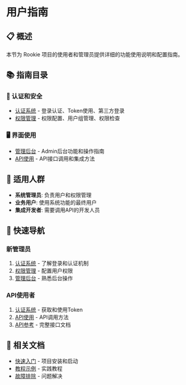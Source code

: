 # 用户指南

## 📋 概述

本节为 Rookie 项目的使用者和管理员提供详细的功能使用说明和配置指南。

## 📚 指南目录

### 🔐 认证和安全
- [认证系统](authentication.md) - 登录认证、Token使用、第三方登录
- [权限管理](permissions.md) - 权限配置、用户组管理、权限检查

### 🖥️ 界面使用
- [管理后台](admin-panel.md) - Admin后台功能和操作指南
- [API使用](api-usage.md) - API接口调用和集成方法

## 🎯 适用人群

- **系统管理员**: 负责用户和权限管理
- **业务用户**: 使用系统功能的最终用户
- **集成开发者**: 需要调用API的开发人员

## 🚀 快速导航

### 新管理员
1. [认证系统](authentication.md) - 了解登录和认证机制
2. [权限管理](permissions.md) - 配置用户权限
3. [管理后台](admin-panel.md) - 熟悉后台操作

### API使用者
1. [认证系统](authentication.md) - 获取和使用Token
2. [API使用](api-usage.md) - API调用方法
3. [API参考](../api-reference/README.md) - 完整接口文档

## 🔗 相关文档

- [快速入门](../getting-started/README.md) - 项目安装和启动
- [教程示例](../tutorials/README.md) - 实践教程
- [故障排除](../troubleshooting/README.md) - 问题解决
